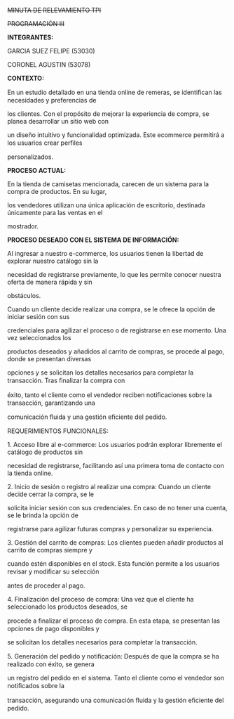 ﻿<a name="br1"></a> 

~~MINUTA DE RELEVAMIENTO TPI~~

~~PROGRAMACIÓN III~~

**INTEGRANTES:**

GARCIA SUEZ FELIPE (53030)

CORONEL AGUSTIN (53078)

**CONTEXTO:**

En un estudio detallado en una tienda online de remeras, se identiﬁcan las necesidades y preferencias de

los clientes. Con el propósito de mejorar la experiencia de compra, se planea desarrollar un sitio web con

un diseño intuitivo y funcionalidad optimizada. Este ecommerce permitirá a los usuarios crear perﬁles

personalizados.

**PROCESO ACTUAL:**

En la tienda de camisetas mencionada, carecen de un sistema para la compra de productos. En su lugar,

los vendedores utilizan una única aplicación de escritorio, destinada únicamente para las ventas en el

mostrador.

**PROCESO DESEADO CON EL SISTEMA DE INFORMACIÓN:**

Al ingresar a nuestro e-commerce, los usuarios tienen la libertad de explorar nuestro catálogo sin la

necesidad de registrarse previamente, lo que les permite conocer nuestra oferta de manera rápida y sin

obstáculos.

Cuando un cliente decide realizar una compra, se le ofrece la opción de iniciar sesión con sus

credenciales para agilizar el proceso o de registrarse en ese momento. Una vez seleccionados los

productos deseados y añadidos al carrito de compras, se procede al pago, donde se presentan diversas

opciones y se solicitan los detalles necesarios para completar la transacción. Tras ﬁnalizar la compra con

éxito, tanto el cliente como el vendedor reciben notiﬁcaciones sobre la transacción, garantizando una

comunicación ﬂuida y una gestión eﬁciente del pedido.

REQUERIMIENTOS FUNCIONALES:

1\.  Acceso libre al e-commerce: Los usuarios podrán explorar libremente el catálogo de productos sin

necesidad de registrarse, facilitando así una primera toma de contacto con la tienda online.

2\. Inicio de sesión o registro al realizar una compra: Cuando un cliente decide cerrar la compra, se le

solicita iniciar sesión con sus credenciales. En caso de no tener una cuenta, se le brinda la opción de

registrarse para agilizar futuras compras y personalizar su experiencia.

3\. Gestión del carrito de compras: Los clientes pueden añadir productos al carrito de compras siempre y

cuando estén disponibles en el stock. Esta función permite a los usuarios revisar y modiﬁcar su selección

antes de proceder al pago.



<a name="br2"></a> 

4\. Finalización del proceso de compra: Una vez que el cliente ha seleccionado los productos deseados, se

procede a ﬁnalizar el proceso de compra. En esta etapa, se presentan las opciones de pago disponibles y

se solicitan los detalles necesarios para completar la transacción.

5\. Generación del pedido y notiﬁcación: Después de que la compra se ha realizado con éxito, se genera

un registro del pedido en el sistema. Tanto el cliente como el vendedor son notiﬁcados sobre la

transacción, asegurando una comunicación ﬂuida y la gestión eﬁciente del pedido.

